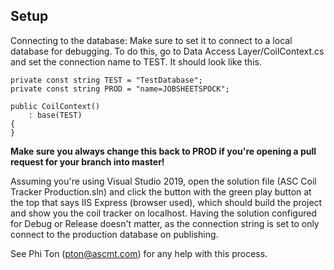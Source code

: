 ## Setup

Connecting to the database:
Make sure to set it to connect to a local database for debugging. To do this, go to Data Access Layer/CoilContext.cs and set the connection name to TEST. It should look like this.


```
private const string TEST = "TestDatabase";
private const string PROD = "name=JOBSHEETSPOCK";

public CoilContext()
    : base(TEST)
{
}
```

__Make sure you always change this back to PROD if you're opening a pull request for your branch into master!__

Assuming you're using Visual Studio 2019, open the solution file (ASC Coil Tracker Production.sln) and click the button with the green play button at the top that says IIS Express (browser used), which should build the project and show you the coil tracker on localhost. Having the solution configured for Debug or Release doesn't matter, as the connection string is set to only connect to the production database on publishing.

See Phi Ton (<pton@ascmt.com>) for any help with this process.

